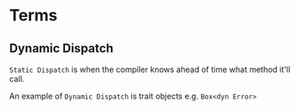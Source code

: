 # Terms

## Dynamic Dispatch
`Static Dispatch` is when the compiler knows ahead of time what method it'll call.

An example of `Dynamic Dispatch` is trait objects e.g. `Box<dyn Error>`

